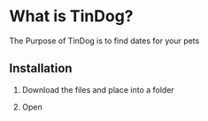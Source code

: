 # What is TinDog?

The Purpose of TinDog is to find dates for your pets

## Installation

1. Download the files and place into a folder

2. Open
